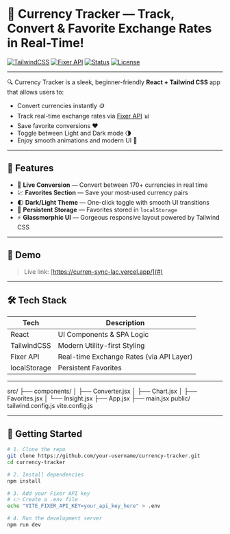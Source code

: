 # 💱 Currency Tracker — Track, Convert & Favorite Exchange Rates in Real-Time!

[![TailwindCSS](https://img.shields.io/badge/Styled_with-TailwindCSS-38B2AC?logo=tailwindcss)](https://tailwindcss.com/)
[![Fixer API](https://img.shields.io/badge/API-Fixer-blue)](https://apilayer.com/marketplace/fixer-api)
[![Status](https://img.shields.io/badge/Live-Demo-green)](#)
[![License](https://img.shields.io/badge/License-MIT-brightgreen.svg)](LICENSE)

---

🔍 Currency Tracker is a sleek, beginner-friendly **React + Tailwind CSS** app that allows users to:
- Convert currencies instantly 🪙
- Track real-time exchange rates via [Fixer API](https://apilayer.com/marketplace/fixer-api) 📊
- Save favorite conversions ❤️
- Toggle between Light and Dark mode 🌗
- Enjoy smooth animations and modern UI 🤩

---

## 🌟 Features

- 🔁 **Live Conversion** — Convert between 170+ currencies in real time
- 💹 **Favorites Section** — Save your most-used currency pairs
- 🌓 **Dark/Light Theme** — One-click toggle with smooth UI transitions
- 💾 **Persistent Storage** — Favorites stored in `localStorage`
- ⚡ **Glassmorphic UI** — Gorgeous responsive layout powered by Tailwind CSS

---

## 🚀 Demo

> Live link: [https://curren-sync-lac.vercel.app/](#)

---

## 🛠️ Tech Stack

| Tech        | Description                         |
|-------------|-------------------------------------|
| React       | UI Components & SPA Logic           |
| TailwindCSS | Modern Utility-first Styling        |
| Fixer API   | Real-time Exchange Rates (via API Layer) |
| localStorage| Persistent Favorites                |

---
src/
├── components/
│   ├── Converter.jsx
│   ├── Chart.jsx
│   ├── Favorites.jsx
│   └── Insight.jsx
├── App.jsx
├── main.jsx
public/
tailwind.config.js
vite.config.js

---

## 🔧 Getting Started

```bash
# 1. Clone the repo
git clone https://github.com/your-username/currency-tracker.git
cd currency-tracker

# 2. Install dependencies
npm install

# 3. Add your Fixer API key
# 👉 Create a .env file
echo "VITE_FIXER_API_KEY=your_api_key_here" > .env

# 4. Run the development server
npm run dev
